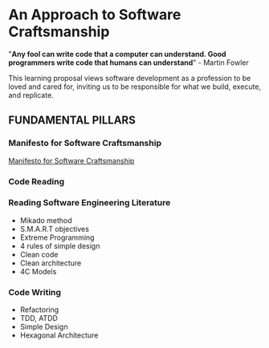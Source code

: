 # An Approach to Software Craftsmanship

"**Any fool can write code that a computer can understand. Good programmers write code that humans can understand**" - Martin Fowler

This learning proposal views software development as a profession to be loved and cared for, inviting us to be responsible for what we build, execute, and replicate.

## FUNDAMENTAL PILLARS

### Manifesto for Software Craftsmanship

[Manifesto for Software Craftsmanship](http://manifesto.softwarecraftsmanship.org/#/es)

### Code Reading

### Reading Software Engineering Literature

- Mikado method
- S.M.A.R.T objectives
- Extreme Programming
- 4 rules of simple design
- Clean code
- Clean architecture
- 4C Models

### Code Writing

- Refactoring
- TDD, ATDD
- Simple Design
- Hexagonal Architecture
